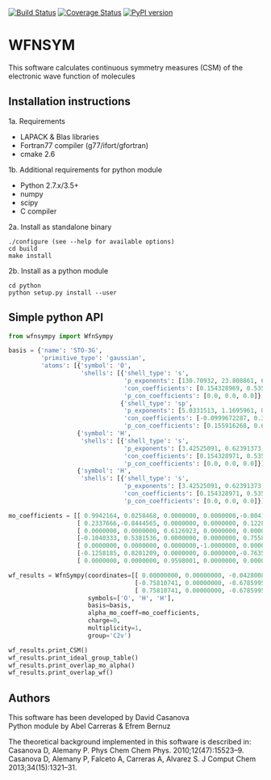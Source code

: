 [![Build Status](https://travis-ci.org/abelcarreras/WFNSYM.svg?branch=master)](https://travis-ci.org/abelcarreras/WFNSYM)
[![Coverage Status](https://coveralls.io/repos/github/abelcarreras/WFNSYM/badge.svg?branch=master)](https://coveralls.io/github/abelcarreras/WFNSYM?branch=master)
[![PyPI version](https://badge.fury.io/py/wfnsympy.svg)](https://badge.fury.io/py/wfnsympy)

WFNSYM
=========
This software calculates continuous symmetry measures (CSM) of 
the electronic wave function of molecules


Installation instructions
---------------------------------------------------------

1a. Requirements
  - LAPACK & Blas libraries
  - Fortran77 compiler (g77/ifort/gfortran)
  - cmake 2.6

1b. Additional requirements for python module
  - Python 2.7.x/3.5+
  - numpy
  - scipy
  - C compiler

2a. Install as standalone binary
   ```shell
   ./configure (see --help for available options)
   cd build
   make install
   ```
2b. Install as a python module
   ```shell
   cd python
   python setup.py install --user
   ```

Simple python API 
-----------------

```python
from wfnsympy import WfnSympy

basis = {'name': 'STO-3G', 
         'primitive_type': 'gaussian', 
         'atoms': [{'symbol': 'O',
                    'shells': [{'shell_type': 's',
                                'p_exponents': [130.70932, 23.808861, 6.4436083],
                                'con_coefficients': [0.154328969, 0.535328136, 0.444634536],
                                'p_con_coefficients': [0.0, 0.0, 0.0]},
                               {'shell_type': 'sp',
                                'p_exponents': [5.0331513, 1.1695961, 0.380389], 
                                'con_coefficients': [-0.0999672287, 0.399512825, 0.700115461], 
                                'p_con_coefficients': [0.155916268, 0.607683714, 0.391957386]}]},  
                   {'symbol': 'H',
                    'shells': [{'shell_type': 's', 
                                'p_exponents': [3.42525091, 0.62391373, 0.1688554], 
                                'con_coefficients': [0.154328971, 0.535328142, 0.444634542], 
                                'p_con_coefficients': [0.0, 0.0, 0.0]}]},     
                   {'symbol': 'H',
                    'shells': [{'shell_type': 's', 
                                'p_exponents': [3.42525091, 0.62391373, 0.1688554],
                                'con_coefficients': [0.154328971, 0.535328142, 0.444634542],
                                'p_con_coefficients': [0.0, 0.0, 0.0]}]}]}

mo_coefficients = [[ 0.9942164, 0.0258468, 0.0000000, 0.0000000,-0.0041640,-0.0055837,-0.0055837],
                   [ 0.2337666,-0.8444565, 0.0000000, 0.0000000, 0.1228297,-0.1555932,-0.1555932],
                   [ 0.0000000, 0.0000000, 0.6126923, 0.0000000, 0.0000000,-0.4492216, 0.4492216],
                   [-0.1040333, 0.5381536, 0.0000000, 0.0000000, 0.7558802,-0.2951071,-0.2951071],
                   [ 0.0000000, 0.0000000, 0.0000000,-1.0000000, 0.0000000, 0.0000000, 0.0000000],
                   [-0.1258185, 0.8201209, 0.0000000, 0.0000000,-0.7635388,-0.7691551,-0.7691551],
                   [ 0.0000000, 0.0000000, 0.9598001, 0.0000000, 0.0000000, 0.8146297,-0.8146297]]

wf_results = WfnSympy(coordinates=[[ 0.00000000, 0.00000000, -0.04280085],
                                   [-0.75810741, 0.00000000, -0.67859957], 
                                   [ 0.75810741, 0.00000000, -0.67859957]],
                      symbols=['O', 'H', 'H'],
                      basis=basis,
                      alpha_mo_coeff=mo_coefficients,
                      charge=0,
                      multiplicity=1,
                      group='C2v')

wf_results.print_CSM()
wf_results.print_ideal_group_table()
wf_results.print_overlap_mo_alpha()
wf_results.print_overlap_wf()
```

Authors
-------

This software has been developed by David Casanova
<br>Python module by Abel Carreras & Efrem Bernuz

The theoretical background implemented in this software is described in:
<br>Casanova D, Alemany P. Phys Chem Chem Phys. 2010;12(47):15523–9. 
<br>Casanova D, Alemany P, Falceto A, Carreras A, Alvarez S. J Comput Chem 2013;34(15):1321–31.
